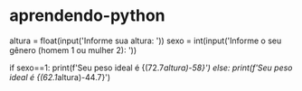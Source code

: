 # aprendendo-python

altura = float(input('Informe sua altura: '))
sexo = int(input('Informe o seu gênero (homem 1 ou mulher 2): '))

if sexo==1:
    print(f'Seu peso ideal é {(72.7*altura)-58}')
else:
    print(f'Seu peso ideal é {(62.1*altura)-44.7}')
